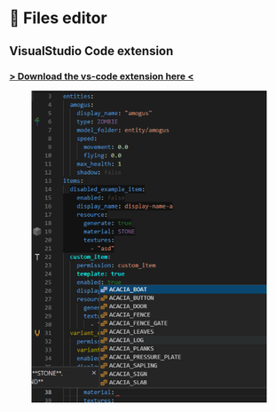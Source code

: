 # 📄 Files editor

## VisualStudio Code extension

### [> Download the vs-code extension here <](https://marketplace.visualstudio.com/items?itemName=LoneDev.ia-vscode)&#x20;

<div align="left">

<figure><img src="../.gitbook/assets/image (43).png" alt=""><figcaption></figcaption></figure>

</div>
